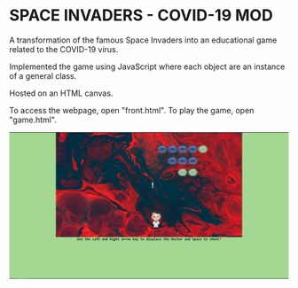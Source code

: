 # SPACE INVADERS - COVID-19 MOD
A transformation of the famous Space Invaders into an  educational game related to the COVID-19 virus.

Implemented the game using JavaScript where each object are an instance of a general class.

Hosted on an HTML canvas. 

To access the webpage, open "front.html".
To play the game, open "game.html".

![alt text](https://github.com/JiaFengYu/COVID-19/blob/master/Game%20in%20action.png?raw=true)
